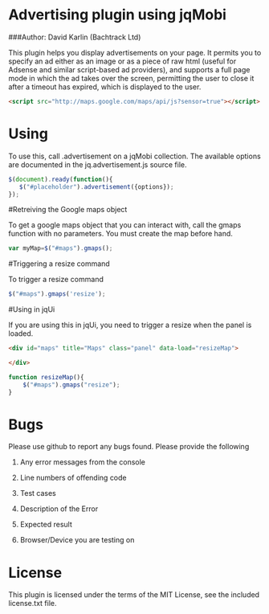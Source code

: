 # Advertising plugin using jqMobi

###Author: David Karlin (Bachtrack Ltd)

This plugin helps you display advertisements on your page. It permits you to specify an ad either as an image or as a piece of
raw html (useful for Adsense and similar script-based ad providers), and supports a full page mode in which the ad takes over
the screen, permitting the user to close it after a timeout has expired, which is displayed to the user.

```html
<script src="http://maps.google.com/maps/api/js?sensor=true"></script>
```

# Using

To use this, call .advertisement on a jqMobi collection. The available options are documented in the jq.advertisement.js
source file.


```js
$(document).ready(function(){
   $("#placeholder").advertisement({options});
});
```

#Retreiving the Google maps object

To get a google maps object that you can interact with, call the gmaps function with no parameters.  You must create the map before hand.

```js
var myMap=$("#maps").gmaps();
```

#Triggering a resize command

To trigger a resize  command

```js
$("#maps").gmaps('resize');
```

#Using in jqUi

If you are using this in jqUi, you need to trigger a resize when the panel is loaded.

```html
<div id="maps" title="Maps" class="panel" data-load="resizeMap">

</div>
```

```js
function resizeMap(){
    $("#maps").gmaps("resize");
}
```


# Bugs

Please use github to report any bugs found.  Please provide the following

1. Any error messages from the console

2. Line numbers of offending code

3. Test cases

4. Description of the Error

5. Expected result

6. Browser/Device you are testing on


# License

This plugin is licensed under the terms of the MIT License, see the included license.txt file.